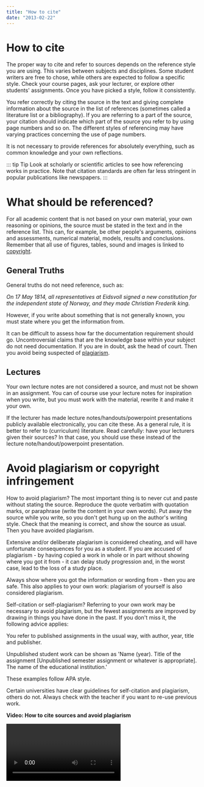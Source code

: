 ```yaml
---
title: "How to cite"
date: "2013-02-22"
---
```


# How to cite

The proper way to cite and refer to sources depends on the reference style you are using. This varies between subjects and disciplines. Some student writers are free to chose, while others are expected to follow a specific style. Check your course pages, ask your lecturer, or explore other students' assignments. Once you have picked a style, follow it consistently. 

You refer correctly by citing the source in the text and giving complete information about the source in the list of references (sometimes called a literature list or a bibliography). If you are referring to a part of the source, your citation should indicate which part of the source you refer to by using page numbers and so on. The different styles of referencing may have varying practices concerning the use of page numbers. 

It is not necessary to provide references for absolutely everything, such as common knowledge and your own reflections. 

::: tip Tip
Look at scholarly or scientific articles to see how referencing works in practice. Note that citation standards are often far less stringent in popular publications like newspapers.
:::

# What should be referenced?

For all academic content that is not based on your own material, your own reasoning or opinions, the source must be stated in the text and in the reference list. This can, for example, be other people's arguments, opinions and assessments, numerical material, models, results and conclusions. Remember that all use of figures, tables, sound and images is linked to [copyright](/en/sources-and-referencing/how-to-cite.html/##copyright).

## General Truths

General truths do not need reference, such as:

_On 17 May 1814, all representatives at Eidsvoll signed a new constitution for the independent state of Norway, and they made Christian Frederik king._

However, if you write about something that is not generally known, you must state where you get the information from.

It can be difficult to assess how far the documentation requirement should go. Uncontroversial claims that are the knowledge base within your subject do not need documentation. If you are in doubt, ask the head of court. Then you avoid being suspected of [plagiarism](/en/sources-and-referencing/how-to-cite.html/#avoid).

## Lectures

Your own lecture notes are not considered a source, and must not be shown in an assignment. You can of course use your lecture notes for inspiration when you write, but you must work with the material, rewrite it and make it your own.

If the lecturer has made lecture notes/handouts/powerpoint presentations publicly available electronically, you can cite these. As a general rule, it is better to refer to (curriculum) literature. Read carefully: have your lecturers given their sources? In that case, you should use these instead of the lecture note/handout/powerpoint presentation.

# Avoid plagiarism or copyright infringement

How to avoid plagiarism? The most important thing is to never cut and paste without stating the source. Reproduce the quote verbatim with quotation marks, or paraphrase (write the content in your own words). Put away the source while you write, so you don't get hung up on the author's writing style. Check that the meaning is correct, and show the source as usual. Then you have avoided plagiarism.

Extensive and/or deliberate plagiarism is considered cheating, and will have unfortunate consequences for you as a student. If you are accused of plagiarism - by having copied a work in whole or in part without showing where you got it from - it can delay study progression and, in the worst case, lead to the loss of a study place.

Always show where you got the information or wording from - then you are safe. This also applies to your own work: plagiarism of yourself is also considered plagiarism.

Self-citation or self-plagiarism? Referring to your own work may be necessary to avoid plagiarism, but the fewest assignments are improved by drawing in things you have done in the past. If you don't miss it, the following advice applies:

You refer to published assignments in the usual way, with author, year, title and publisher.

Unpublished student work can be shown as 'Name (year). Title of the assignment [Unpublished semester assignment or whatever is appropriate]. The name of the educational institution.'

These examples follow APA style.

Certain universities have clear guidelines for self-citation and plagiarism, others do not. Always check with the teacher if you want to re-use previous work.

**Video: How to cite sources and avoid plagiarism**

<Video id="esfZOcBIB6w" />


## Copyright

Copyright is the right the creator of an intellectual work has to the work. The intellectual work can be a literary, scientific or artistic work, and the creator is called the author. Copyright is regulated in the 2018 Copyright Act, also known as the [Intellectual Property Act](https://lovdata.no/dokument/NL/lov/2018-06-15-40). The main rule in the Copyright Act is that the author has the exclusive right to produce a copy of the work and to make it available to others. This economic right lasts for 70 years after the originator has passed away, and then the work becoms public domain, as it is called.

In addition to the financial right of control that the author has, comes the ideal one - that is, the right to be named and protected against the intellectual work being used in an offensive way. Note that the ideal right does not expire. Violation of applicable copyright rules can have unfortunate consequences. Plagiarism is presenting others' results, thoughts, ideas or formulations as if they were one's own. This is considered intellectual theft according to the [Copyright Act](https://lovdata.no/dokument/NL/lov/2018-06-15-40). 

For more on copyright, see [DelRett](https://delrett.no/), which is a public guidance service on copyright.


# References and quotations

Academic publications have formal rules for citation and referencing that vary between different fields, journals, and so on. There are for example standard abbreviatons that are commonly used in citations. 

::: details Abbreviations 

There are some standard abbreviations that are used when citing sources. Below is a list of some of the most common abbreviations. Remember that all abbreviations should have a period/full stop after them.
- **v.** Volume 
- **anon.** Anonymous. Unknown author
- **c.** Circa. Used when approximating a date, for example c.1978
- **et al.** And others. Used to shorten a list of authors e.g. Smith et al.
- **ch.** Chapter 
- **ed(s).** Editor(s)
- **p.** Page or pp. Pages
- **n.d.** No date. Used for sources without a given publication date
::: 

Below you will find some examples of direct and indirect citations using the APA style.

## Quotations 

When you use an excerpt from a text in your own text, it is called a quotation. There are several ways to do this. The examples below are based on the referencing style APA 7th edition.


### Direct quotations 
In a proper/direct quotation you reproduce exactly (word for word, including emphasis etc.) what another author has written. Excerpts consisting of less than 40 words (or three lines) are typed directly into your text and indicated by quotation marks (“...”).

::: eksempel Example

“Students (and researchers) in the social sciences and humanities must write within an academic genre. The distinctive feature of this genre is _discussion_” (Førland, 1996, p.11).

Source: Førland, T.E. (1996). _Drøft! Lærebok i oppgaveskriving_. Oslo: Gyldendal.
::: 

Quotations of more than 40 words (in the APA style) should be placed in their own indented paragraph. In this case, quotation marks are not used.

### Paraphrasing 

When citing another author, you may wish to reformulate their ideas using your own words. This form of indirect quotation can help create a better flow in your text. When you paraphrase, you are rephrasing what another author has written. You should change both the words and the word order, and rewrite what they have said using your own language. However, you should be careful that you are not changing the underlying ideas in any way, and that the meaning of the original text is retained. 

::: eksempel Example 

Førland (1996, p. 11) points out that students within the human sciences must learn to write in an academic genre. 

The academic genre is characterized by discussion, and all students with the human sciences must learn to use it according to Førland (1996, p. 11).
::: 

### Making changes to a quotation 

Just as with paraphrasing, sometimes it might be necessary to make smaller changes to a quotation. Examples of such changes might be removing parts that are unnecessary for your argument or adding words to help the reader understand the context of the quote. The main principle when making changes is that all additions or omissions should be emphasised. If you have a longer citation with irrelevant passages, it may be appropriate to completely remove parts of the citation. This must be clearly marked, for example with an ellipsis (three dots) in square brackets […] or normal parentheses (…). Omissions of just one or two words can be marked with just an ellipsis and no brackets, while parentheses should be used for longer omissions.  

::: eksempel Example
“Students ... must write within an academic genre. The distinctive feature of this genre is _discussion_” (Førland, 1996, p. 11).
::: 

If you want to add or replace something in a citation, this should be highlighted by using brackets.

::: eksempel Example
“Students (and researchers) [in the human sciences] must write within an academic genre” (Førland, 1996, p.11). 
::: 

If you add or remove italics in the quotation, add “emphasis added” or "emphasis removed" after the page number. 

::: eksempel Example 

“Students (and researchers) in the social sciences and humanities must write within an academic genre. The distinctive feature of this genre is discussion” (Førland, 1996, p.11, emphasis removed).
::: 

In case of errata in the original, this can be marked by the Latin \[_sic_\], which means "thus was it written". _Sic._ can also mean that the quotation is unusual, but correctly reproduced.


### Secondary references
As a rule, you should only cite from works that you have read. However, if the original source is not available, or is written in a language that you do not understand, you can refer to others’ use of it:

::: eksempel Example

Beck and Beck-Gemsheim referenced in Kloster (2003, p.4) talk about three stages that women and men have gone through in the move from a traditional to a modern society.
There are three stages that the relationship between women and men have gone through in the move from a traditional to a modern society (Beck & Beck-Gemsheim in Kloster, 2003, p.4).

:::

### Notes and appendices
- Limit use of notes.
- Notes can be used for additional information that does not fit naturally with the rest of your text. They provide information that is not essential for understanding the main content.
- You can choose between footnotes at the bottom of a page or endnotes at the back of the chapter/assignment. Notes are normally set in a smaller font size than the main text.
- Exactly how you make references to notes will depend on what referencing style you are using. 
- Appendices can be tables or figures which are included in the assignment, questionnaires, observation forms, interview guides and other such additions which are not included in the main body of your text. Appendices must be numbered and included after the reference list.

### Tools for managing references
For longer assignments such as a bachelor or master thesis, you may be able to manage your references more effectively with the use of a reference management system such as EndNote, ReferenceManager, Zotero or Mendeley. The reference tool will automatically create a reference list for the references in your text. You can also easily change your choice of referencing style if needed. Check with student services what reference management systems you have access to in your institution. Zotero and Mendeley are free and available to anyone.

***Exporting your references from a database***
Instead of copying references, you can often export them directly from the database where you found them. This will simplify the writing process and minimize errors in your referencing. 

## QUIZ: What type of reference is this?

<QuizEn v-bind:quizNum=2 />
